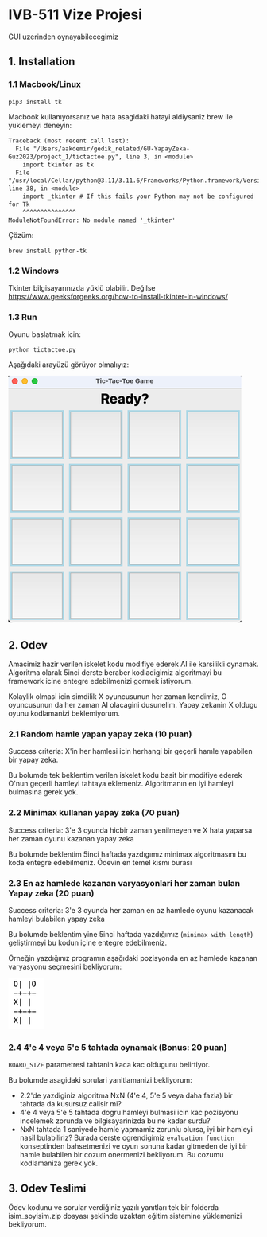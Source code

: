 # IVB-511 Vize Projesi

GUI uzerinden oynayabilecegimiz 

## 1. Installation



### 1.1 Macbook/Linux


```
pip3 install tk
```

Macbook kullanıyorsanız ve hata asagidaki hatayi aldiysaniz brew ile yuklemeyi deneyin:

```
Traceback (most recent call last):
  File "/Users/aakdemir/gedik_related/GU-YapayZeka-Guz2023/project_1/tictactoe.py", line 3, in <module>
    import tkinter as tk
  File "/usr/local/Cellar/python@3.11/3.11.6/Frameworks/Python.framework/Versions/3.11/lib/python3.11/tkinter/__init__.py", line 38, in <module>
    import _tkinter # If this fails your Python may not be configured for Tk
    ^^^^^^^^^^^^^^^
ModuleNotFoundError: No module named '_tkinter'
```

Çözüm:
```
brew install python-tk
```


### 1.2 Windows

Tkinter bilgisayarınızda yüklü olabilir. Değilse https://www.geeksforgeeks.org/how-to-install-tkinter-in-windows/




### 1.3 Run 

Oyunu baslatmak icin: 

```
python tictactoe.py
```

Aşağıdaki arayüzü görüyor olmalıyız: 

![Alt text](tinker-game-start.png)


## 2. Odev

Amacimiz hazir verilen iskelet kodu modifiye ederek AI ile karsilikli oynamak. 
Algoritma olarak 5inci derste beraber kodladigimiz algoritmayi bu framework icine entegre edebilmenizi gormek istiyorum.

Kolaylik olmasi icin simdilik X oyuncusunun her zaman kendimiz, O oyuncusunun da her zaman AI olacagini dusunelim.
Yapay zekanin X oldugu oyunu kodlamanizi beklemiyorum.


### 2.1 Random hamle yapan yapay zeka (10 puan)

Success criteria: X'in her hamlesi icin herhangi bir geçerli hamle yapabilen bir yapay zeka.

Bu bolumde tek beklentim verilen iskelet kodu basit bir modifiye ederek O'nun geçerli hamleyi tahtaya eklemeniz.
Algoritmanın en iyi hamleyi bulmasına gerek yok.


### 2.2 Minimax kullanan yapay zeka (70 puan)

Success criteria: 3'e 3 oyunda hicbir zaman yenilmeyen ve X hata yaparsa her zaman oyunu kazanan yapay zeka

Bu bolumde beklentim 5inci haftada yazdıgımız minimax algoritmasını bu koda entegre edebilmeniz.
Ödevin en temel kısmı burası

### 2.3 En az hamlede kazanan varyasyonlari her zaman bulan Yapay zeka (20 puan)

Success criteria: 3'e 3 oyunda her zaman en az hamlede oyunu kazanacak hamleyi bulabilen yapay zeka

Bu bolumde beklentim yine 5inci haftada yazdığımız (`minimax_with_length`) geliştirmeyi bu kodun içine entegre edebilmeniz.

Örneğin yazdığınız programın aşağıdaki pozisyonda en az hamlede kazanan varyasyonu seçmesini bekliyorum:

![Alt text](ornek_oyun_pozisyonu.png)



### 2.4 4'e 4 veya 5'e 5 tahtada oynamak (Bonus: 20 puan)

`BOARD_SIZE` parametresi tahtanin kaca kac oldugunu belirtiyor. 

Bu bolumde asagidaki sorulari yanitlamanizi bekliyorum:

- 2.2'de yazdiginiz algoritma  NxN (4'e 4, 5'e 5 veya daha fazla) bir tahtada da kusursuz calisir mi?
- 4'e 4 veya 5'e 5 tahtada dogru hamleyi bulmasi icin kac pozisyonu incelemek zorunda ve bilgisayarinizda bu ne kadar surdu?
- NxN tahtada 1 saniyede hamle yapmamiz zorunlu olursa, iyi bir hamleyi nasil bulabiliriz? Burada derste ogrendigimiz `evaluation function` konseptinden bahsetmenizi ve oyun sonuna kadar gitmeden de iyi bir hamle bulabilen bir cozum onermenizi bekliyorum. Bu cozumu kodlamaniza gerek yok. 



## 3. Odev Teslimi

Ödev kodunu ve sorular verdiğiniz yazılı yanıtları tek bir folderda isim_soyisim.zip dosyası şeklinde uzaktan eğitim sistemine yüklemenizi bekliyorum.

